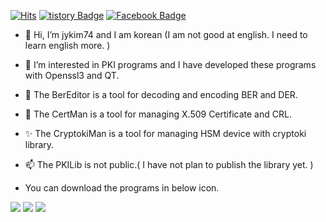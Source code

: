 [![Hits](https://hits.seeyoufarm.com/api/count/incr/badge.svg?url=https%3A%2F%2Fgithub.com%2Fjykim74&count_bg=%2379C83D&title_bg=%23555555&icon=&icon_color=%23E7E7E7&title=hits&edge_flat=false)](https://hits.seeyoufarm.com)
[![tistory Badge](https://img.shields.io/badge/-tistory-000000?logo=tistory&logoColor=white&link=https://jykim74.tistory.com)](https://jykim74.tistory.com)
[![Facebook Badge](https://img.shields.io/badge/-Facebook-1877f2?logo=facebook&logoColor=white&link=https://www.facebook.com/jongyeob.kim.77)](https://www.facebook.com/jongyeob.kim.77)

<!--
[![linkedin Badge](https://img.shields.io/badge/-linkedin-0075b5?logo=linkedin&logoColor=white&link=https://www.linkedin.com/in/jykim74)](https://www.linkedin.com/in/jykim74)
-->




- 👋 Hi, I’m jykim74 and I am korean (I am not good at english. I need to learn english more. )
- 👀 I’m interested in PKI programs and I have developed these programs with Openssl3 and QT.
- 🌱 The BerEditor is a tool for decoding and encoding BER and DER.
- 💞️ The CertMan is a tool for managing X.509 Certificate and CRL.
- ✨ The CryptokiMan is a tool for managing HSM device with cryptoki library.
- 📫 The PKILib is not public.( I have not plan to publish the library yet. )

- You can download the programs in below icon.

<a href="https://jykim74.tistory.com/36" target="_blank"><img src="https://img.shields.io/badge/BerEditor-006600?style=for-the-badge&logo=Qt&logoColor=white"></a>
<a href="https://jykim74.tistory.com/37" target="_blank"><img src="https://img.shields.io/badge/CertMan-0094F5?style=for-the-badge&logo=Qt&logoColor=white"></a>
<a href="https://jykim74.tistory.com/38" target="_blank"><img src="https://img.shields.io/badge/CryptokiMan-512BD4?style=for-the-badge&logo=Qt&logoColor=white"></a>

<!---
jykim74/jykim74 is a ✨ special ✨ repository because its `README.md` (this file) appears on your GitHub profile.
You can click the Preview link to take a look at your changes.
--->




